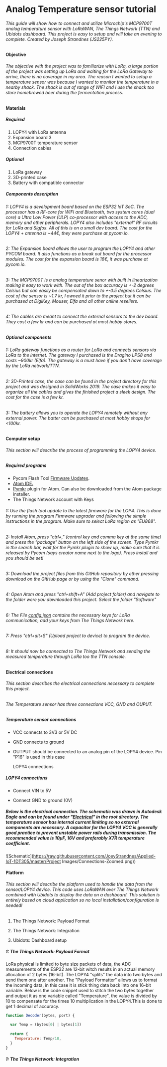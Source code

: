# Analog Temperature sensor tutorial

###### This guide will show how to connect and utilize Microchip's MCP9700T analog temperature sensor with LoRaWAN, The Things Network (TTN) and Ubidots dashboard. This project is easy to setup and will take an evening to complete. Created by Joseph Strandnes (JS225PY).



#### Objective

###### The objective with the project was to familiarize with LoRa, a large portion of the project was setting up LoRa and waiting for the LoRa Gateway to arrive, there is no coverage in my area. The reason I wanted to setup a temperature sensor was because I wanted to monitor the temperature in a nearby shack. The shack is out of range of WIFI and I use the shack too store homebrewed beer during the fermentation process. 



#### Materials

##### Required

1. LOPY4 with LoRa antenna
2. Expansion board 3
3. MCP9700T  temperature sensor
4. Connection cables

##### Optional

1. LoRa gateway
2. 3D-printed case
3. Battery with compatible connector

##### Components description

###### 1: LOPY4 is a development board based on the ESP32 IoT SoC. The processor has a RF-core for WIFI and Bluetooth, two system cores (dual core) a Ultra Low Power (ULP) co-processor with access to the ADC, memory and other peripherals. LOPY4 also includes "external" RF circuits for LoRa and Sigfox. All of this is on a small dev board. The cost for the LOPY4 + antenna is ~44€, they were purchase at pycom.io.

###### 2: The Expansion board allows the user to program the LOPY4 and other PYCOM board. It also functions as a break out board for the processor modules. The cost for the expansion board is 16€, it was purchase at pycom.io.

###### 3: The MCP9700T is a analog temperature senor with built in linearization making it easy to work with. The out of the box accuracy is +-2 degrees Celsius but can easily be compensated down to +-0.5 degrees Celsius. The cost of the sensor is ~1.7 kr, I owned it prior to the project but it can be purchased at DigiKey, Mouser, Elfa and all other online resellers.

###### 4: The cables are meant to connect the external sensors to the dev board. They cost a few kr and can be purchased at most hobby stores.

##### Optional components

###### 1: LoRa gateway functions as a router for LoRa and connects sensors via LoRa to the internet. The gateway I purchased is the Dragino LPS8 and costs ~900kr (Elfa). The gateway is a must have if you don't have coverage by the LoRa network/TTN.

###### 2: 3D-Printed case, the case can be found in the project directory for this project and was designed in SolidWorks 2019. The case makes it easy to organize all the cables and gives the finished project a sleek design. The cost for the case is a few kr.

###### 3: The battery allows you to operate the LOPY4 remotely without any external power. The batter can be purchased at most hobby shops for <100kr. 



#### Computer setup

###### This section will describe the process of programming the LOPY4 device.

##### Required programs

- Pycom Flash Tool [Firmware Updates](https://pycom.io/downloads/).
- [Atom IDE.](https://atom.io/)
- [Pymkr](https://atom.io/packages/pymakr) plugin for Atom. Can also be downloaded from the Atom package installer.
- The Things Network account with Keys

###### 1: Use the flash tool update to the latest firmware for the LOP4. This is done by running the program Firmware upgrader and following the simple instructions in the program. Make sure to select LoRa region as "EU868".

###### 2: Install Atom, press "ctrl+," (control key and comma key at the same time) and press the "package" button on the left side of the screen. Type Pymkr in the search bar, wait for the Pymkr plugin to show up, make sure that it is released by Pycom (says creator name next to the logo). Press install and you should be set! 

###### 3: Download the project files from this GitHub repository by ether pressing download on the GitHub page or by using the "Clone" command.

###### 4: Open Atom and press "ctrl+shift+A" (Add project folder) and navigate to the folder were you downloaded this project. Select the folder "Software"

###### 6: The File [config.json](https://github.com/JoeyStrandnes/Applied-IoT-1DT305/blob/master/Software/config.json) contains the necessary keys for LoRa communication, add your keys from The Things Network here.

###### 7: Press "ctrl+alt+S" (Upload project to device) to program the device.

###### 8: It should now be connected to The Things Network and sending the measured temperature through LoRa too the TTN console. 



#### Electrical connections

###### This section describes the electrical connections necessary to complete this project.

###### The Temperature sensor has three connections VCC, GND and OUPUT.

##### Temperature sensor connections

- VCC connects to 3V3 or 5V DC

- GND connects to ground

- OUTPUT should be connected to an analog pin of the LOPY4 device. Pin "P16" is used in this case

  LOPY4 connections

  

##### LOPY4 connections

- Connect VIN to 5V

- Connect GND to ground (0V)

  

##### Below is the electrical connection. The schematic was drawn in Autodesk Eagle and can be found under "[Electrical](https://github.com/JoeyStrandnes/Applied-IoT-1DT305/tree/master/Electrical)" in the root directory. The temperature sensor has internal current limiting so no external components are necessary. A capacitor for the LOPY4 VCC is generally good practice to prevent unstable power rails during transmission. The recommended value is 10µF, 16V and preferably X7R temperature coefficient. 

![Schematic](https://raw.githubusercontent.com/JoeyStrandnes/Applied-IoT-1DT305/master/Project Images/Connections-Zoomed.png))









#### Platform

###### This section will describe the platform used to handle the data from the sensor/LOPY4 device. This code uses LoRaWAN over The Things Network combined with Ubidots to display the data on a dashboard. This solution is entirely based on cloud application so no local installation/configuration is needed!

1. The Things Network: Payload Format

2. The Things Network: Integration

3. Ubidots: Dashboard setup

   

##### 1: The Things Network: Payload Format

LoRa physical is limited to byte size packets of data, the ADC measurements of the ESP32 are 12-bit witch results in an actual memory allocation of 2 bytes (16-bit). The LOPY4 "splits" the data into two bytes and send them one after another. The "Payload Formatter" allows us to format the incoming data, in this case it is stick thing data back into one 16-bit variable. Below is the code snippet used to stitch the two bytes together and output it as one variable called "Temperature", the value is divided by 10 to compensate for the times 10 multiplication in the LOPY4.This is done to get 1 decimal of accuracy.

```js
function Decoder(bytes, port) {

  var Temp = (bytes[0] | bytes[1])
  
  return {
    Temperature: Temp/10,
  }
}
```



##### 1: The Things Network: Integration



















































